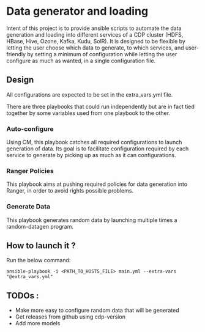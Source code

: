 # Data generator and loading

Intent of this project is to provide ansible scripts to automate the data generation and loading into different services of a CDP cluster (HDFS, HBase, Hive, Ozone, Kafka, Kudu, SolR).
It is designed to be flexible by letting the user choose which data to generate, to which services, and user-friendly by setting a minimum of configuration while letting the user configure as much as wanted, in a single configuration file.

## Design

All configurations are expected to be set in the extra_vars.yml file.

There are three playbooks that could run independently but are in fact tied together by some variables used from one playbook to the other.

### Auto-configure

Using CM, this playbook catches all required configurations to launch generation of data.
Its goal is to facilitate configuration required by each service to generate by picking up as much as it can configurations.

### Ranger Policies

This playbook aims at pushing required policies for data generation into Ranger, in order to avoid rights possible problems.

### Generate Data

This playbook generates random data by launching multiple times a random-datagen program.


## How to launch it ?


Run the below command:

    ansible-playbook -i <PATH_TO_HOSTS_FILE> main.yml --extra-vars "@extra_vars.yml"


## TODOs :

- Make more easy to configure random data that will be generated
- Get releases from github using cdp-version 
- Add more models 

